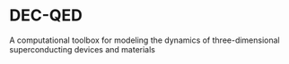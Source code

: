 # DEC-QED
A computational toolbox for modeling the dynamics of three-dimensional superconducting devices and materials
